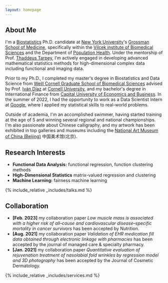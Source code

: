 ```yaml
---
layout: homepage
---
```


## About Me

I'm a <a href="https://med.nyu.edu/departments-institutes/population-health/divisions-sections-centers/biostatistics/" target="_blank"> Biostatistics</a> Ph.D. candidate at <a href="https://www.nyu.edu/" target="_blank"> New York University</a>'s <a href="https://med.nyu.edu/" target="_blank"> Grossman School of Medicine</a>, specifically within the <a href="https://med.nyu.edu/research/sackler-institute-graduate-biomedical-sciences/" target="_blank"> Vilcek institute of Biomedical Sciences</a> and the Department of <a href="https://med.nyu.edu/departments-institutes/population-health/" target="_blank"> Population Health</a>. Under the mentorship of Prof. <a href="https://med.nyu.edu/faculty/thaddeus-tarpey" target="_blank"> Thaddeus Tarpey</a>, I'm actively engaged in developing advanced mathematical statistics methods for high-dimensional complex data including functional and imaging data.


Prior to my Ph.D., I completed my master's degree in Biostatistics and Data Science from <a href="https://gradschool.weill.cornell.edu" target = "_blank"> Weill Cornell Graduate School of Biomedical Sciences</a> advised by Prof. <a href= "https://www.idiaz.xyz" target = "_blank"> Iván Díaz</a> at <a href="https://www.cornell.edu" target = "_blank"> Cornell University</a>, and my bachelor's degree in International Finance from <a href="https://www.cueb.edu.cn" target = "_blank"> Capital University of Economics and Business</a>. In the summer of 2022, I had the opportunity to work as a Data Scientist Intern at <a href="https://about.google" target="_blank"> Google</a>, where I applied my statistical skills to real-world problems.
<!-- 
I am an alumnus of the <a href="https://opencasestudies.github.io/" target="_blank"> Open Case Study Project</a> at <a href="https://www.jhsph.edu/" target="_blank"> the Bloomberg School of Public Health </a> of <a href="https://www.jhu.edu/" target="_blank"> the Johns Hopkins University</a>. -->

 Outside of academia, I'm an accomplished swimmer, having started training at the age of 5 and winning several regional and national championships. I'm also passionate about Chinese calligraphy, and my artwork has been exhibited in top galleries and museums including the <a href="http://www.namoc.org/" target="_blank"> National Art Museum of China (Beijing)</a> 中国美术馆(北京).


## Research Interests

- **Functional Data Analysis:** functional regression, function clustering methods
- **High-Dimensional Statistics** matrix-valued regression and clustering
- **Machine Learning:** fairness machine learning


<!-- {% include_relative _includes/publications.md %} -->

{% include_relative _includes/talks.md %}


## Collaboration

<!-- - **[Feb. 2020]** Our paper about incremental learning is accepted to CVPR 2020.
- **[Feb. 2020]** We will host the ACM Multimedia Asia 2020 conference in Singapore!
- **[Sept. 2019]** Our paper about few-shot learning is accepted to NeurIPS 2019. -->
- **[Feb. 2023]** my collaboration paper *Low muscle mass is associated with a higher risk of all–cause and cardiovascular disease–specific mortality in cancer survivors* has been accepted by Nutrition.
- **[Aug. 2021]** my collaboration paper *Validation of EHR medication fill data obtained through electronic linkage with pharmacies* has been accepted by the journal of managed care & specialty pharmacy.
- **[Jan. 2021]** my collaboration paper *Quantitative evaluation of rejuvenation treatment of nasolabial fold wrinkles by regression model and 3D photography* has been accepted by the Journal of Cosmetic Dermatology.


{% include_relative _includes/services.md %}


